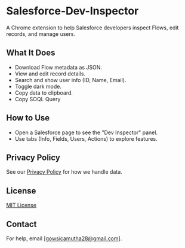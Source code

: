# Salesforce-Dev-Inspector

A Chrome extension to help Salesforce developers inspect Flows, edit records, and manage users.

## What It Does
- Download Flow metadata as JSON.
- View and edit record details.
- Search and show user info (ID, Name, Email).
- Toggle dark mode.
- Copy data to clipboard.
- Copy SOQL Query

## How to Use
- Open a Salesforce page to see the "Dev Inspector" panel.
- Use tabs (Info, Fields, Users, Actions) to explore features.

## Privacy Policy
See our [Privacy Policy](https://gowsic-sf.github.io/Salesforce-Dev-Inspector/privacyPolicy.html) for how we handle data.

## License
[MIT License](LICENSE)

## Contact
For help, email [gowsicamutha28@gmail.com].
